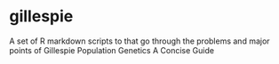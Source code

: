 gillespie
=========

A set of R markdown scripts to that go through the problems and major points of Gillespie Population Genetics A Concise Guide
